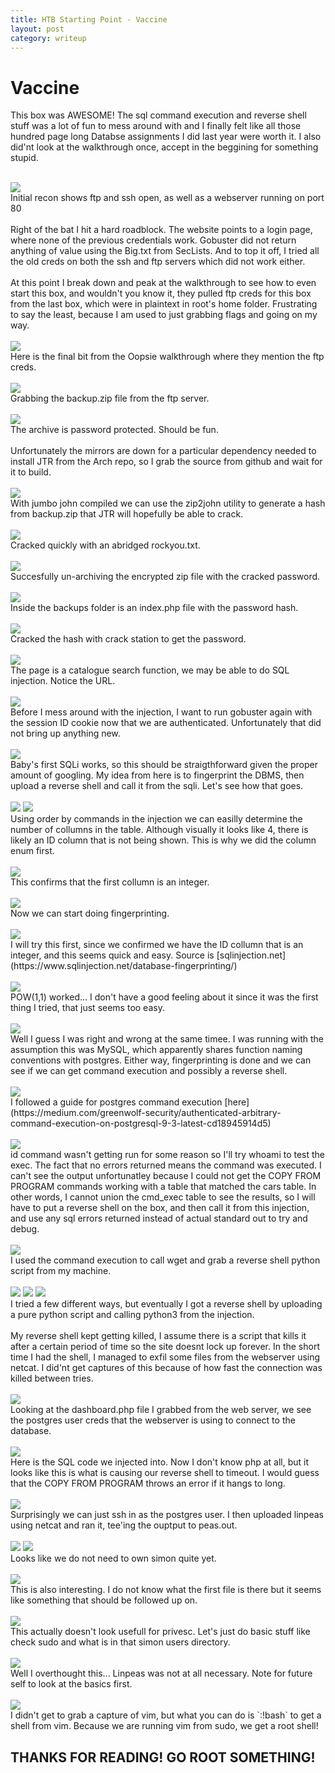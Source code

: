 ```yaml
---
title: HTB Starting Point - Vaccine
layout: post
category: writeup
---
```


# Vaccine

This box was AWESOME! The sql command execution and reverse shell stuff was a lot of fun to mess around with and I finally felt like all those hundred page long Databse assignments I did last year were worth it.  I also did'nt look at the walkthrough once, accept in the beggining for something stupid.
<br/>

<br/>
<img src="../assets/img/htb/startingpoint/Vaccine/nmap.png">
<br/>
Initial recon shows ftp and ssh open, as well as a webserver running on port 80
<br/>

<br/>
Right of the bat I hit a hard roadblock.  The website points to a login page, where none of the previous credentials work.  Gobuster did not return anything of value using the Big.txt from SecLists.  And to top it off, I tried all the old creds on both the ssh and ftp servers which did not work either.
<br/>

<br/>
At this point I break down and peak at the walkthrough to see how to even start this box, and wouldn't you know it, they pulled ftp creds for this box from the last box, which were in plaintext in root's home folder.  Frustrating to say the least, because I am used to just grabbing flags and going on my way.
<br/>

<br/>
<img src="../assets/img/htb/startingpoint/Vaccine/oopsie.png">
<br/>
Here is the final bit from the Oopsie walkthrough where they mention the ftp creds.
<br/>

<br/>
<img src="../assets/img/htb/startingpoint/Vaccine/lftp.png">
<br/>
Grabbing the backup.zip file from the ftp server.
<br/>

<br/>
<img src="../assets/img/htb/startingpoint/Vaccine/zip-pass.png">
<br/>
The archive is password protected.  Should be fun.
<br/>

<br/>
Unfortunately the mirrors are down for a particular dependency needed to install JTR from the Arch repo, so I grab the source from github and wait for it to build.
<br/>

<br/>
<img src="../assets/img/htb/startingpoint/Vaccine/zip2john.png">
<br/>
With jumbo john compiled we can use the zip2john utility to generate a hash from backup.zip that JTR will hopefully be able to crack.
<br/>

<br/>
<img src="../assets/img/htb/startingpoint/Vaccine/hashcrack.png">
<br/>
Cracked quickly with an abridged rockyou.txt.
<br/>

<br/>
<img src="../assets/img/htb/startingpoint/Vaccine/unar.png">
<br/>
Succesfully un-archiving the encrypted zip file with the cracked password.
<br/>

<br/>
<img src="../assets/img/htb/startingpoint/Vaccine/index-php.png">
<br/>
Inside the backups folder is an index.php file with the password hash.
<br/>

<br/>
<img src="../assets/img/htb/startingpoint/Vaccine/crackstation.png">
<br/>
Cracked the hash with crack station to get the password.
<br/>

<br/>
<img src="../assets/img/htb/startingpoint/Vaccine/injection-maybe.png">
<br/>
The page is a catalogue search function, we may be able to do SQL injection.  Notice the URL.
<br/>

<br/>
<img src="../assets/img/htb/startingpoint/Vaccine/sadgobust.png">
<br/>
Before I mess around with the injection, I want to run gobuster again with the session ID cookie now that we are authenticated. Unfortunately that did not bring up anything new.
<br/>

<br/>
<img src="../assets/img/htb/startingpoint/Vaccine/injection1.png">
<br/>
Baby's first SQLi works, so this should be straigthforward given the proper amount of googling. My idea from here is to fingerprint the DBMS, then upload a reverse shell and call it from the sqli.  Let's see how that goes.
<br/>

<br/>
<img src="../assets/img/htb/startingpoint/Vaccine/order5.png">
<img src="../assets/img/htb/startingpoint/Vaccine/order6.png">
<br/>
Using order by commands in the injection we can easilly determine the number of collumns in the table.  Although visually it looks like 4, there is likely an ID column that is not being shown.  This is why we did the column enum first.
<br/>

<br/>
<img src="../assets/img/htb/startingpoint/Vaccine/confirmid.png">
<br/>
This confirms that the first collumn is an integer.
<br/>

<br/>
<img src="../assets/img/htb/startingpoint/Vaccine/unionselect.png">
<br/>
Now we can start doing fingerprinting.
<br/>

<br/>
<img src="../assets/img/htb/startingpoint/Vaccine/numericsqli.png">
<br/>
I will try this first, since we confirmed we have the ID collumn that is an integer, and this seems quick and easy.  Source is [sqlinjection.net](https://www.sqlinjection.net/database-fingerprinting/)
<br/>

<br/>
<img src="../assets/img/htb/startingpoint/Vaccine/pow.png">
<br/>
POW(1,1) worked... I don't have a good feeling about it since it was the first thing I tried, that just seems too easy.
<br/>

<br/>
<img src="../assets/img/htb/startingpoint/Vaccine/version.png">
<br/>
Well I guess I was right and wrong at the same timee.  I was running with the assumption this was MySQL, which apparently shares function naming conventions with postgres.  Either way, fingerprinting is done and we can see if we can get command execution and possibly a reverse shell.<br/>

<br/>
<img src="../assets/img/htb/startingpoint/Vaccine/createexec.png">
<br/>
I followed a guide for postgres command execution [here](https://medium.com/greenwolf-security/authenticated-arbitrary-command-execution-on-postgresql-9-3-latest-cd18945914d5)
<br/>

<br/>
<img src="../assets/img/htb/startingpoint/Vaccine/whoami1.png">
<br/>
id command wasn't getting run for some reason so I'll try whoami to test the exec.  The fact that no errors returned means the command was executed.  I can't see the output unfortunatley because I could not get the COPY FROM PROGRAM commands working with a table that matched the cars table. In other words, I cannot union the cmd_exec table to see the results, so I will have to put a reverse shell on the box, and then call it from this injection, and use any sql errors returned instead of actual standard out to try and debug.
<br/>

<br/>
<img src="../assets/img/htb/startingpoint/Vaccine/reverse2.png">
<br/>
I used the command execution to call wget and grab a reverse shell python script from my machine.
<br/>

<br/>
<img src="../assets/img/htb/startingpoint/Vaccine/reverse3.png">
<img src="../assets/img/htb/startingpoint/Vaccine/reverse4.png">
<img src="../assets/img/htb/startingpoint/Vaccine/reverse5.png">
<br/>
I tried a few different ways, but eventually I got a reverse shell by uploading a pure python script and calling python3 from the injection.
<br/>

<br/>
My reverse shell kept getting killed, I assume there is a script that kills it after a certain period of time so the site doesnt lock up forever.  In the short time I had the shell, I managed to exfil some files from the webserver using netcat.  I did'nt get captures of this because of how fast the connection was killed between tries.
<br/>

<br/>
<img src="../assets/img/htb/startingpoint/Vaccine/postcreds.png">
<br/>
Looking at the dashboard.php file I grabbed from the web server, we see the postgres user creds that the webserver is using to connect to the database.
<br/>

<br/>
<img src="../assets/img/htb/startingpoint/Vaccine/shellkill.png">
<br/>
Here is the SQL code we injected into.
Now I don't know php at all, but it looks like this is what is causing our reverse shell to timeout.  I would guess that the COPY FROM PROGRAM throws an error if it hangs to long.
<br/>

<br/>
<img src="../assets/img/htb/startingpoint/Vaccine/postgress.png">
<br/>
Surprisingly we can just ssh in as the postgres user.  I then uploaded linpeas using netcat and ran it, tee'ing the ouptput to peas.out.
<br/>

<br/>
<img src="../assets/img/htb/startingpoint/Vaccine/userflag1.png">
<img src="../assets/img/htb/startingpoint/Vaccine/userflag.png">
<br/>
Looks like we do not need to own simon quite yet.
<br/>

<br/>
<img src="../assets/img/htb/startingpoint/Vaccine/peas.png">
<br/>
This is also interesting.  I do not know what the first file is there but it seems like something that should be followed up on.
<br/>

<br/>
<img src="../assets/img/htb/startingpoint/Vaccine/pg_hba.png">
<br/>
This actually doesn't look usefull for privesc. Let's just do basic stuff like check sudo and what is in that simon users directory.
<br/>

<br/>
<img src="../assets/img/htb/startingpoint/Vaccine/vi1.png">
<br/>
Well I overthought this... Linpeas was not at all necessary. Note for future self to look at the basics first.
<br/>

<br/>
<img src="../assets/img/htb/startingpoint/Vaccine/rootflag.png">
<br/>
I didn't get to grab a capture of vim, but what you can do is `:!bash` to get a shell from vim.  Because we are running vim from sudo, we get a root shell!
<br/>

## THANKS FOR READING! GO ROOT SOMETHING!